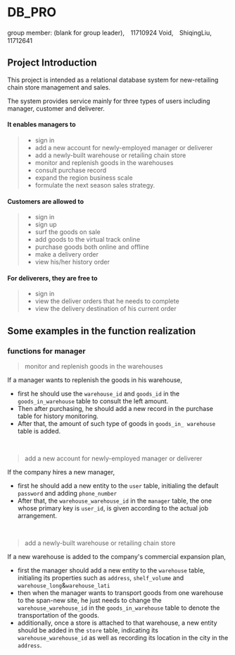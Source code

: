 # DB_PRO  

group member: (blank for group leader),　11710924 Void,　ShiqingLiu,　11712641
<br/>

## Project Introduction  

This project is intended as a relational database system for new-retailing chain store management and sales.  

The system provides service mainly for three types of users including manager, customer and deliverer.  

#### It enables managers to
>* sign in
>* add a new account for newly-employed manager or deliverer
>* add a newly-built warehouse or retailing chain store
>* monitor and replenish goods in the warehouses
>* consult purchase record
>* expand the region business scale
>* formulate the next season sales strategy.  

#### Customers are allowed to
>* sign in
>* sign up
>* surf the goods on sale
>* add goods to the virtual track online
>* purchase goods both online and offline
>* make a delivery order
>* view his/her history order  

#### For deliverers, they are free to
>* sign in
>* view the deliver orders that he needs to complete
>* view the delivery destination of his current order  

## Some examples in the function realization  

### functions for manager
>monitor and replenish goods in the warehouses  

If a manager wants to replenish the goods in his warehouse,  
* first he should use the `warehouse_id` and `goods_id` in the `goods_in_warehouse` table to consult the left amount.  
* Then after purchasing, he should add a new record in the purchase table for history monitoring.  
* After that, the amount of such type of goods in `goods_in_ warehouse` table is added.  

<br/>

>add a new account for newly-employed manager or deliverer  

If the company hires a new manager,  

* first he should add a new entity to the `user` table, initialing the default `password` and adding `phone_number`  
* After that, the `warehouse_warehouse_id` in the `manager` table, the one whose primary key is `user_id`, is given according to the actual job arrangement.  

<br/>

>add a newly-built warehouse or retailing chain store  

If a new warehouse is added to the company's commercial expansion plan,  

* first the manager should add a new entity to the `warehouse` table, initialing its properties such as `address`, `shelf_volume` and `warehouse_long`&`warehouse_lati`  
* then when the manager wants to transport goods from one warehouse to the span-new site, he just needs to change the `warehouse_warehouse_id` in the `goods_in_warehouse` table to denote the transportation of the goods.  
* additionally, once a store is attached to that warehouse, a new entity should be added in the `store` table, indicating its `warehouse_warehouse_id` as well as recording  its location in the city in the `address`.  

